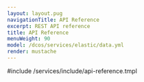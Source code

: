 ```yaml
---
layout: layout.pug
navigationTitle: API Reference
excerpt: REST API reference
title: API Reference
menuWeight: 90
model: /dcos/services/elastic/data.yml
render: mustache
---
```


#include /services/include/api-reference.tmpl
